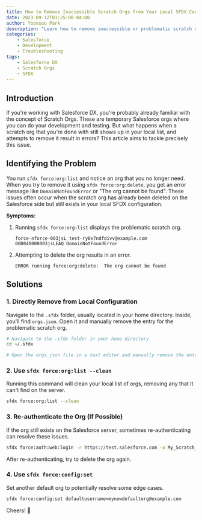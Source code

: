 ```yaml
---
title: How to Remove Inaccessible Scratch Orgs from Your Local SFDX Configuration
date: 2023-09-12T01:25:00-04:00
author: Yoonsoo Park
description: "Learn how to remove inaccessible or problematic scratch orgs from your local Salesforce DX configuration."
categories:
    - Salesforce
    - Development
    - Troubleshooting
tags:
    - Salesforce DX
    - Scratch Orgs
    - SFDX
---
```


## Introduction

If you're working with Salesforce DX, you're probably already familiar with the concept of Scratch Orgs. These are temporary Salesforce orgs where you can do your development and testing. But what happens when a scratch org that you're done with still shows up in your local list, and attempts to remove it result in errors? This article aims to tackle precisely this issue.

## Identifying the Problem

You run `sfdx force:org:list` and notice an org that you no longer need. When you try to remove it using `sfdx force:org:delete`, you get an error message like `DomainNotFoundError` or "The org cannot be found". These issues often occur when the scratch org has already been deleted on the Salesforce side but still exists in your local SFDX configuration.

**Symptoms:**

1. Running `sfdx force:org:list` displays the problematic scratch org.
    ```
    force-nforce-003jsL test-ry0x7ndfdivv@example.com 00D040000003jsLEAQ DomainNotFoundError
    ```
2. Attempting to delete the org results in an error.
    ```
    ERROR running force:org:delete:  The org cannot be found
    ```

## Solutions

### 1. Directly Remove from Local Configuration

Navigate to the `.sfdx` folder, usually located in your home directory. Inside, you'll find `orgs.json`. Open it and manually remove the entry for the problematic scratch org.

```bash
# Navigate to the .sfdx folder in your home directory
cd ~/.sfdx

# Open the orgs.json file in a text editor and manually remove the entry
```

### 2. Use `sfdx force:org:list --clean`

Running this command will clean your local list of orgs, removing any that it can't find on the server.

```bash
sfdx force:org:list --clean
```

### 3. Re-authenticate the Org (If Possible)

If the org still exists on the Salesforce server, sometimes re-authenticating can resolve these issues.

```bash
sfdx force:auth:web:login -r https://test.salesforce.com -a My_Scratch_Org
```

After re-authenticating, try to delete the org again.

### 4. Use `sfdx force:config:set`

Set another default org to potentially resolve some edge cases.

```bash
sfdx force:config:set defaultusername=mynewdefaultorg@example.com
```

Cheers! 🍺
